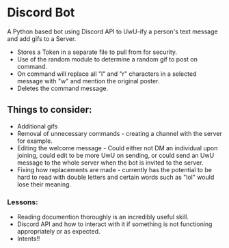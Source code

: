 # Discord Bot 

A Python based bot using Discord API to UwU-ify a person's text message and add gifs to a Server.

* Stores a Token in a separate file to pull from for security.
* Use of the random module to determine a random gif to post on command.
* On command will replace all "l" and "r" characters in a selected message with "w" and mention the original poster.
* Deletes the command message.

## Things to consider:
* Additional gifs
* Removal of unnecessary commands - creating a channel with the server for example.
* Editing the welcome message - Could either not DM an individual upon joining, could edit to be more UwU on sending, or could send an UwU message to the whole server when the bot is invited to the server.
* Fixing how replacements are made - currently has the potential to be hard to read with double letters and certain words such as "lol" would lose their meaning.

### Lessons:
* Reading documention thoroughly is an incredibly useful skill.
* Discord API and how to interact with it if something is not functioning appropriately or as expected.
* Intents!! 
